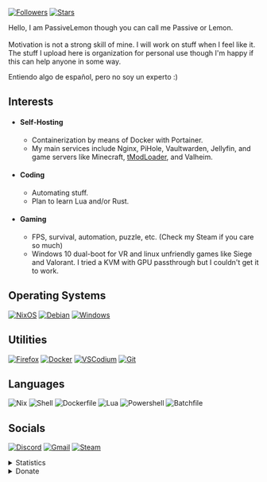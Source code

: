 [![Followers](https://img.shields.io/github/followers/PassiveLemon?labelColor=2e343e&color=BBAC16&style=for-the-badge)](https://github.com/PassiveLemon?tab=followers)
[![Stars](https://img.shields.io/github/stars/PassiveLemon?labelColor=2e343e&color=BBAC16&style=for-the-badge)](https://github.com/PassiveLemon?tab=repositories&q=&type=&language=&sort=stargazers)

Hello, I am PassiveLemon though you can call me Passive or Lemon. </br>
</br>
Motivation is not a strong skill of mine. I will work on stuff when I feel like it. </br>
The stuff I upload here is organization for personal use though I'm happy if this can help anyone in some way. </br>

Entiendo algo de español, pero no soy un experto :) </br>

## Interests
* #### Self-Hosting
  * Containerization by means of Docker with Portainer.
  * My main services include Nginx, PiHole, Vaultwarden, Jellyfin, and game servers like Minecraft, [tModLoader](https://github.com/PassiveLemon/tmodloader1.4-docker), and Valheim.
* #### Coding
  * Automating stuff.
  * Plan to learn Lua and/or Rust.
* #### Gaming
  * FPS, survival, automation, puzzle, etc. (Check my Steam if you care so much)
  * Windows 10 dual-boot for VR and linux unfriendly games like Siege and Valorant. I tried a KVM with GPU passthrough but I couldn't get it to work.

## Operating Systems
[![NixOS](https://img.shields.io/badge/NixOS-5277C3?logo=nixos&logoColor=fff&style=for-the-badge)](https://nixos.org/)
[![Debian](https://img.shields.io/badge/Debian-A81D33?logo=debian&logoColor=fff&style=for-the-badge)](https://www.debian.org/)
[![Windows](https://img.shields.io/badge/Windows-0078D6?logo=windows&logoColor=fff&style=for-the-badge)](https://www.microsoft.com/en-us/windows)

## Utilities
[![Firefox](https://img.shields.io/badge/Firefox-FF7139?logo=firefoxbrowser&logoColor=fff&style=for-the-badge)](https://www.mozilla.org/en-US/firefox/new/)
[![Docker](https://img.shields.io/badge/Docker-2496ED?logo=docker&logoColor=fff&style=for-the-badge)](https://www.docker.com/)
[![VSCodium](https://img.shields.io/badge/VSCodium-2F80ED?logo=vscodium&logoColor=fff&style=for-the-badge)](https://vscodium.com/)
[![Git](https://img.shields.io/badge/Git-F05032?logo=git&logoColor=fff&style=for-the-badge)](https://git-scm.com/)

## Languages
![Nix](https://img.shields.io/badge/Nix-7e7eff?logo=nixos&logoColor=fff&style=for-the-badge)
![Shell](https://img.shields.io/badge/Shell/Bash-89E051?logo=gnu-bash&logoColor=000&style=for-the-badge)
![Dockerfile](https://img.shields.io/badge/Dockerfile-384d54?logo=docker&logoColor=fff&style=for-the-badge)
![Lua](https://img.shields.io/badge/Lua-2C2D72?logo=lua&logoColor=fff&style=for-the-badge)
![Powershell](https://img.shields.io/badge/Powershell-012456?logo=powershell&logoColor=fff&style=for-the-badge)
![Batchfile](https://img.shields.io/badge/Batchfile-C1F12E?logo=windows-terminal&logoColor=000&style=for-the-badge)

## Socials
[![Discord](https://img.shields.io/badge/Discord-5865F2?logo=discord&logoColor=fff&style=for-the-badge)](https://discord.gg/5aNwbjxHeK)
[![Gmail](https://img.shields.io/badge/Gmail-EA4335?logo=gmail&logoColor=fff&style=for-the-badge)](mailto:jeremyseber@gmail.com?subject=Github)
[![Steam](https://img.shields.io/badge/Steam-000000?logo=steam&logoColor=fff&style=for-the-badge)](https://steamcommunity.com/profiles/76561198145741833)

<details>
 <summary> Statistics </summary>
  <p align=center>
   <a>
    <img align=top src="https://github-readme-stats.vercel.app/api?username=PassiveLemon&bg_color=0D1117&text_color=c9d1d9&hide_border=true&show_icons=true&icon_color=2f80ed&">
    <img align=top src="https://github-readme-stats.vercel.app/api/top-langs/?username=PassiveLemon&layout=compact&bg_color=0D1117&text_color=c9d1d9&hide_border=true&">
  </a>
 </p>
</details>
<details>
 <summary> Donate </summary>
  <p>
   <a href="https://www.paypal.com/donate/?business=NEVJU6EKWMWNS&no_recurring=0&currency_code=USD">
    <img src="https://img.shields.io/badge/Paypal-00457C?logo=paypal&logoColor=fff&style=for-the-badge">
   </a>
   <a href="https://img.shields.io/badge/1B66Z3mzb4VfT3iWATNSeb5beaeeVmNxoW-F7931A?logo=bitcoin&logoColor=fff&style=for-the-badge">
    <img src="https://img.shields.io/badge/Bitcoin-F7931A?logo=bitcoin&logoColor=fff&style=for-the-badge">
   </a>
   <a href="https://img.shields.io/badge/0x30272073135E67FdA84B1dDC1d692EbA0599B58A-3C3C3D?logo=ethereum&logoColor=fff&style=for-the-badge">
    <img src="https://img.shields.io/badge/Ethereum-3C3C3D?logo=ethereum&logoColor=fff&style=for-the-badge">
   </a>
  </p>
</details>
